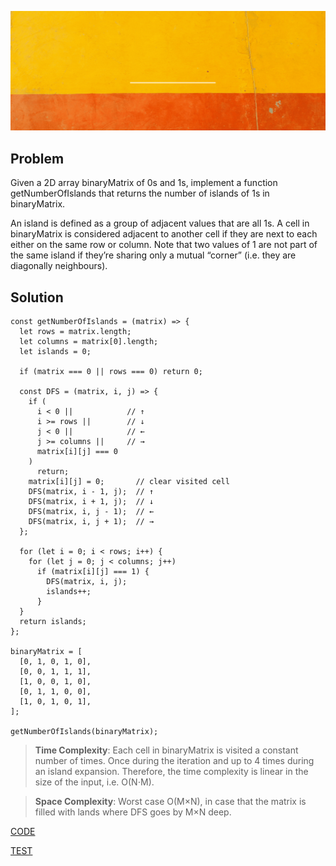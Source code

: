 ![Banner](/islands-banner.gif)

## Problem

Given a 2D array binaryMatrix of 0s and 1s, implement a function getNumberOfIslands that returns the number of islands of 1s in binaryMatrix.

An island is defined as a group of adjacent values that are all 1s. A cell in binaryMatrix is considered adjacent to another cell if they are next to each either on the same row or column. Note that two values of 1 are not part of the same island if they’re sharing only a mutual “corner” (i.e. they are diagonally neighbours).

## Solution

```
const getNumberOfIslands = (matrix) => {
  let rows = matrix.length;
  let columns = matrix[0].length;
  let islands = 0;

  if (matrix === 0 || rows === 0) return 0;

  const DFS = (matrix, i, j) => {
    if (
      i < 0 ||            // ↑
      i >= rows ||        // ↓
      j < 0 ||            // ←
      j >= columns ||     // →
      matrix[i][j] === 0
    )
      return;
    matrix[i][j] = 0;       // clear visited cell
    DFS(matrix, i - 1, j);  // ↑
    DFS(matrix, i + 1, j);  // ↓
    DFS(matrix, i, j - 1);  // ←
    DFS(matrix, i, j + 1);  // →
  };

  for (let i = 0; i < rows; i++) {
    for (let j = 0; j < columns; j++)
      if (matrix[i][j] === 1) {
        DFS(matrix, i, j);
        islands++;
      }
  }
  return islands;
};

binaryMatrix = [
  [0, 1, 0, 1, 0],
  [0, 0, 1, 1, 1],
  [1, 0, 0, 1, 0],
  [0, 1, 1, 0, 0],
  [1, 0, 1, 0, 1],
];

getNumberOfIslands(binaryMatrix);

```

> **Time Complexity**: Each cell in binaryMatrix is visited a constant number of times. Once during the iteration and up to 4 times during an island expansion. Therefore, the time complexity is linear in the size of the input, i.e. O(N⋅M).

> **Space Complexity**: Worst case O(M×N), in case that the matrix is filled with lands where DFS goes by M×N deep.

[CODE](https://github.com/PhillipeAlves/algorithm_number_of_islands/blob/master/index.js)

[TEST](https://github.com/PhillipeAlves/algorithm_number_of_islands/blob/master/test.js)
